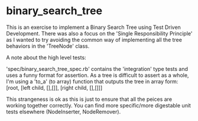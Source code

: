 binary_search_tree
==================
This is an exercise to implement a Binary Search Tree using Test Driven Development. There was also a focus on the 'Single Responsibility Principle' as I wanted to try avoiding the common way of implementing all the tree behaviors in the 'TreeNode' class.

A note about the high level tests:

'spec/binary_search_tree_spec.rb' contains the 'integration' type tests and uses a funny format for assertion. As a tree is difficult to assert as a whole, I'm using a 'to_a' (to array) function that outputs the tree in array form:
[root, [left child, [],[]], [right child, [],[]]]

This strangeness is ok as this is just to ensure that all the peices are working together correctly. You can find more specific/more digestable unit tests elsewhere (NodeInserter, NodeRemover).
